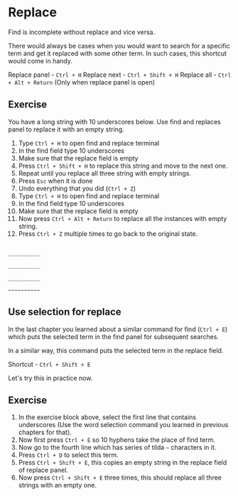 Replace
========

Find is incomplete without replace and vice versa.

There would always be cases when you would want to search for a specific term
and get it replaced with some other term. In such cases, this shortcut would
come in handy.

Replace panel - `Ctrl + H`
Replace next - `Ctrl + Shift + H`
Replace all - `Ctrl + Alt + Return` (Only when replace panel is open)

Exercise
---------

You have a long string with 10 underscores below. Use find and replaces panel
to replace it with an empty string.

1. Type `Ctrl + H` to open find and replace terminal
2. In the find field type 10 underscores
3. Make sure that the replace field is empty
4. Press `Ctrl + Shift + H` to replace this string and move to the next one.
5. Repeat until you replace all three string with empty strings.
6. Press `Esc` when it is done
7. Undo everything that you did (`Ctrl + Z`)
8. Type `Ctrl + H` to open find and replace terminal
9. In the find field type 10 underscores
9. Make sure that the replace field is empty
10. Now press `Ctrl + Alt + Return` to replace all the instances with empty
    string.
11. Press `Ctrl + Z` multiple times to go back to the original state.


```

__________

__________

__________

~~~~~~~~~~

```

Use selection for replace
--------------------------

In the last chapter you learned about a similar command for find (`Ctrl + E`)
which puts the selected term in the find panel for subsequent searches.

In a similar way, this command puts the selected term in the replace field.

Shortcut - `Ctrl + Shift + E`

Let's try this in practice now.

Exercise
---------

1. In the exercise block above, select the first line that contains 
   underscores (Use the word selection command you learned in previous 
   chapters for that).
2. Now first press `Ctrl + E` so 10 hyphens take the place of find term.
3. Now go to the fourth line which has series of tilda `~` characters in it.
4. Press `Ctrl + D` to select this term.
5. Press `Ctrl + Shift + E`, this copies an empty string in the replace field
   of replace panel.
4. Now press `Ctrl + Shift + E` three times, this should replace all three
   strings with an empty one.
